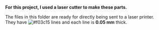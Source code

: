 **For this project, I used a laser cutter to make these parts.**

The files in this folder are ready for directly being sent to a laser printer. They have ![#f03c15](https://placehold.co/60x30/white/red?text=red) lines and each line is **0.05 mm** thick.
